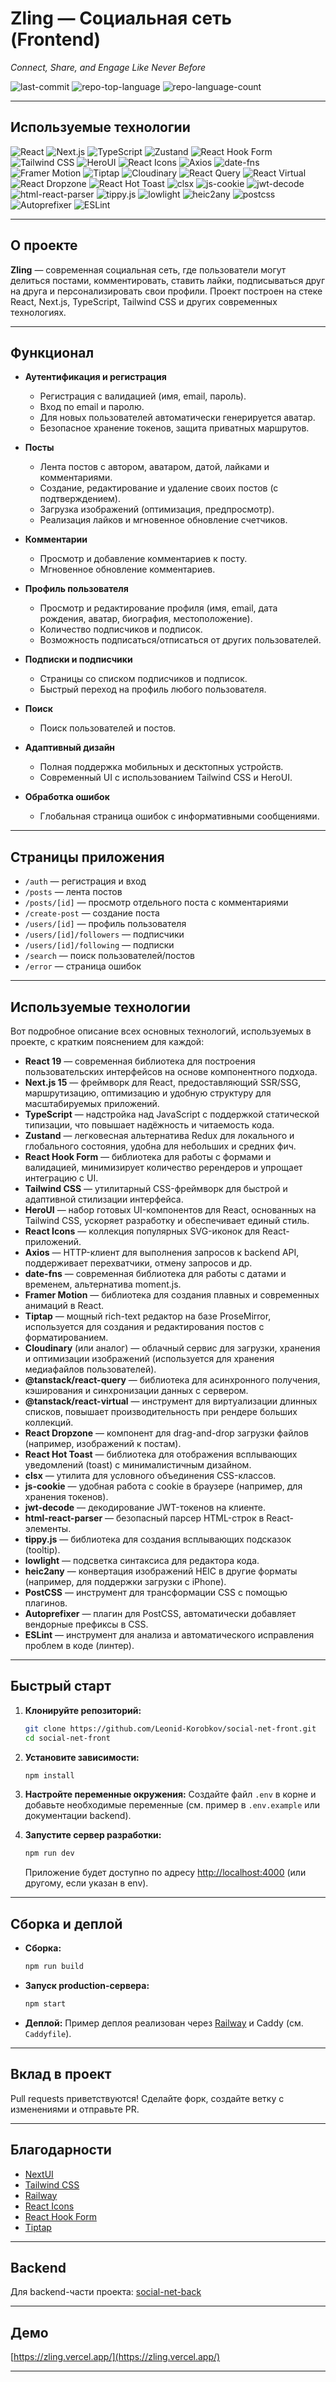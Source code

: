 # Zling — Cоциальная сеть (Frontend)

_Connect, Share, and Engage Like Never Before_

![last-commit](https://img.shields.io/github/last-commit/Leonid-Korobkov/social-net-front?style=flat&logo=git&logoColor=white&color=0080ff)
![repo-top-language](https://img.shields.io/github/languages/top/Leonid-Korobkov/social-net-front?style=flat&color=0080ff)
![repo-language-count](https://img.shields.io/github/languages/count/Leonid-Korobkov/social-net-front?style=flat&color=0080ff)

---

## Используемые технологии

![React](https://img.shields.io/badge/React-61DAFB.svg?style=flat&logo=React&logoColor=black)
![Next.js](https://img.shields.io/badge/Next.js-000000.svg?style=flat&logo=Next.js&logoColor=white)
![TypeScript](https://img.shields.io/badge/TypeScript-3178C6.svg?style=flat&logo=TypeScript&logoColor=white)
![Zustand](https://img.shields.io/badge/Zustand-000000.svg?style=flat&logo=Zustand&logoColor=white)
![React Hook Form](https://img.shields.io/badge/React%20Hook%20Form-EC5990.svg?style=flat&logo=React-Hook-Form&logoColor=white)
![Tailwind CSS](https://img.shields.io/badge/Tailwind%20CSS-06B6D4.svg?style=flat&logo=Tailwind-CSS&logoColor=white)
![HeroUI](https://img.shields.io/badge/HeroUI-6366F1.svg?style=flat&logo=heroicons&logoColor=white)
![React Icons](https://img.shields.io/badge/React%20Icons-61DAFB.svg?style=flat&logo=React&logoColor=black)
![Axios](https://img.shields.io/badge/Axios-5A29E4.svg?style=flat&logo=Axios&logoColor=white)
![date-fns](https://img.shields.io/badge/date--fns-770C56.svg?style=flat&logo=date-fns&logoColor=white)
![Framer Motion](https://img.shields.io/badge/Framer%20Motion-0055FF.svg?style=flat&logo=Framer&logoColor=white)
![Tiptap](https://img.shields.io/badge/Tiptap-6A4CFF.svg?style=flat)
![Cloudinary](https://img.shields.io/badge/Cloudinary-3448C5.svg?style=flat&logo=Cloudinary&logoColor=white)
![React Query](https://img.shields.io/badge/React%20Query-FF4154.svg?style=flat&logo=React-Query&logoColor=white)
![React Virtual](https://img.shields.io/badge/React%20Virtual-FF4154.svg?style=flat)
![React Dropzone](https://img.shields.io/badge/React%20Dropzone-0088FE.svg?style=flat)
![React Hot Toast](https://img.shields.io/badge/React%20Hot%20Toast-FFFAE3.svg?style=flat)
![clsx](https://img.shields.io/badge/clsx-000000.svg?style=flat)
![js-cookie](https://img.shields.io/badge/js--cookie-3C3C3C.svg?style=flat)
![jwt-decode](https://img.shields.io/badge/jwt--decode-000000.svg?style=flat)
![html-react-parser](https://img.shields.io/badge/html--react--parser-000000.svg?style=flat)
![tippy.js](https://img.shields.io/badge/tippy.js-4E9EEA.svg?style=flat)
![lowlight](https://img.shields.io/badge/lowlight-000000.svg?style=flat)
![heic2any](https://img.shields.io/badge/heic2any-000000.svg?style=flat)
![postcss](https://img.shields.io/badge/PostCSS-DD3A0A.svg?style=flat&logo=PostCSS&logoColor=white)
![Autoprefixer](https://img.shields.io/badge/Autoprefixer-DD3735.svg?style=flat&logo=Autoprefixer&logoColor=white)
![ESLint](https://img.shields.io/badge/ESLint-4B32C3.svg?style=flat&logo=ESLint&logoColor=white)

---

## О проекте

**Zling** — современная социальная сеть, где пользователи могут делиться постами, комментировать, ставить лайки, подписываться друг на друга и персонализировать свои профили. Проект построен на стеке React, Next.js, TypeScript, Tailwind CSS и других современных технологиях.

---

## Функционал

- **Аутентификация и регистрация**

  - Регистрация с валидацией (имя, email, пароль).
  - Вход по email и паролю.
  - Для новых пользователей автоматически генерируется аватар.
  - Безопасное хранение токенов, защита приватных маршрутов.
- **Посты**

  - Лента постов с автором, аватаром, датой, лайками и комментариями.
  - Создание, редактирование и удаление своих постов (с подтверждением).
  - Загрузка изображений (оптимизация, предпросмотр).
  - Реализация лайков и мгновенное обновление счетчиков.
- **Комментарии**

  - Просмотр и добавление комментариев к посту.
  - Мгновенное обновление комментариев.
- **Профиль пользователя**

  - Просмотр и редактирование профиля (имя, email, дата рождения, аватар, биография, местоположение).
  - Количество подписчиков и подписок.
  - Возможность подписаться/отписаться от других пользователей.
- **Подписки и подписчики**

  - Страницы со списком подписчиков и подписок.
  - Быстрый переход на профиль любого пользователя.
- **Поиск**

  - Поиск пользователей и постов.
- **Адаптивный дизайн**

  - Полная поддержка мобильных и десктопных устройств.
  - Современный UI с использованием Tailwind CSS и HeroUI.
- **Обработка ошибок**

  - Глобальная страница ошибок с информативными сообщениями.

---

## Страницы приложения

- `/auth` — регистрация и вход
- `/posts` — лента постов
- `/posts/[id]` — просмотр отдельного поста с комментариями
- `/create-post` — создание поста
- `/users/[id]` — профиль пользователя
- `/users/[id]/followers` — подписчики
- `/users/[id]/following` — подписки
- `/search` — поиск пользователей/постов
- `/error` — страница ошибок

---

## Используемые технологии

Вот подробное описание всех основных технологий, используемых в проекте, с кратким пояснением для каждой:

- **React 19** — современная библиотека для построения пользовательских интерфейсов на основе компонентного подхода.
- **Next.js 15** — фреймворк для React, предоставляющий SSR/SSG, маршрутизацию, оптимизацию и удобную структуру для масштабируемых приложений.
- **TypeScript** — надстройка над JavaScript с поддержкой статической типизации, что повышает надёжность и читаемость кода.
- **Zustand** — легковесная альтернатива Redux для локального и глобального состояния, удобна для небольших и средних фич.
- **React Hook Form** — библиотека для работы с формами и валидацией, минимизирует количество ререндеров и упрощает интеграцию с UI.
- **Tailwind CSS** — утилитарный CSS-фреймворк для быстрой и адаптивной стилизации интерфейса.
- **HeroUI** — набор готовых UI-компонентов для React, основанных на Tailwind CSS, ускоряет разработку и обеспечивает единый стиль.
- **React Icons** — коллекция популярных SVG-иконок для React-приложений.
- **Axios** — HTTP-клиент для выполнения запросов к backend API, поддерживает перехватчики, отмену запросов и др.
- **date-fns** — современная библиотека для работы с датами и временем, альтернатива moment.js.
- **Framer Motion** — библиотека для создания плавных и современных анимаций в React.
- **Tiptap** — мощный rich-text редактор на базе ProseMirror, используется для создания и редактирования постов с форматированием.
- **Cloudinary** (или аналог) — облачный сервис для загрузки, хранения и оптимизации изображений (используется для хранения медиафайлов пользователей).
- **@tanstack/react-query** — библиотека для асинхронного получения, кэширования и синхронизации данных с сервером.
- **@tanstack/react-virtual** — инструмент для виртуализации длинных списков, повышает производительность при рендере больших коллекций.
- **React Dropzone** — компонент для drag-and-drop загрузки файлов (например, изображений к постам).
- **React Hot Toast** — библиотека для отображения всплывающих уведомлений (toast) с минималистичным дизайном.
- **clsx** — утилита для условного объединения CSS-классов.
- **js-cookie** — удобная работа с cookie в браузере (например, для хранения токенов).
- **jwt-decode** — декодирование JWT-токенов на клиенте.
- **html-react-parser** — безопасный парсер HTML-строк в React-элементы.
- **tippy.js** — библиотека для создания всплывающих подсказок (tooltip).
- **lowlight** — подсветка синтаксиса для редактора кода.
- **heic2any** — конвертация изображений HEIC в другие форматы (например, для поддержки загрузки с iPhone).
- **PostCSS** — инструмент для трансформации CSS с помощью плагинов.
- **Autoprefixer** — плагин для PostCSS, автоматически добавляет вендорные префиксы в CSS.
- **ESLint** — инструмент для анализа и автоматического исправления проблем в коде (линтер).

---

## Быстрый старт

1. **Клонируйте репозиторий:**

   ```bash
   git clone https://github.com/Leonid-Korobkov/social-net-front.git
   cd social-net-front
   ```
2. **Установите зависимости:**

   ```bash
   npm install
   ```
3. **Настройте переменные окружения:**
   Создайте файл `.env` в корне и добавьте необходимые переменные (см. пример в `.env.example` или документации backend).
4. **Запустите сервер разработки:**

   ```bash
   npm run dev
   ```

   Приложение будет доступно по адресу [http://localhost:4000](http://localhost:4000) (или другому, если указан в env).

---

## Сборка и деплой

- **Сборка:**
  ```bash
  npm run build
  ```
- **Запуск production-сервера:**
  ```bash
  npm start
  ```
- **Деплой:**
  Пример деплоя реализован через [Railway](https://railway.app/) и Caddy (см. `Caddyfile`).

---

## Вклад в проект

Pull requests приветствуются! Сделайте форк, создайте ветку с изменениями и отправьте PR.

---

## Благодарности

- [NextUI](https://nextui.org/docs/)
- [Tailwind CSS](https://tailwindcss.com/)
- [Railway](https://railway.app/)
- [React Icons](https://react-icons.github.io/react-icons/)
- [React Hook Form](https://react-hook-form.com/)
- [Tiptap](https://tiptap.dev/)

---

## Backend

Для backend-части проекта: [social-net-back](https://github.com/Leonid-Korobkov/social-net-back)

---

## Демо

[https://zling.vercel.app/](https://zling.vercel.app/)

---
